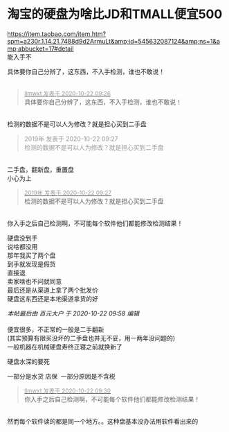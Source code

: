 # 淘宝的硬盘为啥比JD和TMALL便宜500


https://item.taobao.com/item.htm?spm=a230r.1.14.21.7488d9d2ArmuLt&amp;id=545632087124&amp;ns=1&amp;abbucket=17#detail<br />
能入手不

具体要你自己分辨了，这东西，不入手检测，谁也不敢说！<br />
<br />
<img src="static/image/smiley/default/hug.gif" smilieid="13" border="0" alt="" /><img src="static/image/smiley/default/hug.gif" smilieid="13" border="0" alt="" /><img src="static/image/smiley/default/hug.gif" smilieid="13" border="0" alt="" />

<div class="quote"><blockquote><font size="2"><a href="https://www.hostloc.com/forum.php?mod=redirect&amp;goto=findpost&amp;pid=9334510&amp;ptid=757028" target="_blank"><font color="#999999">llmwxt 发表于 2020-10-22 09:26</font></a></font><br />
具体要你自己分辨了，这东西，不入手检测，谁也不敢说！</blockquote></div><br />
检测的数据不是可以人为修改？就是担心买到二手盘

<div class="quote"><blockquote><font color="#999999">2019年 发表于 2020-10-22 09:27</font><br />
<font color="#999999">检测的数据不是可以人为修改？就是担心买到二手盘</font></blockquote></div><br />
二手盘，翻新盘，重置盘<br />
小心为上

<div class="quote"><blockquote><font size="2"><a href="https://www.hostloc.com/forum.php?mod=redirect&amp;goto=findpost&amp;pid=9334515&amp;ptid=757028" target="_blank"><font color="#999999">2019年 发表于 2020-10-22 09:27</font></a></font><br />
检测的数据不是可以人为修改？就是担心买到二手盘</blockquote></div><br />
你入手之后自己检测啊，不可能每个软件他们都能修改检测结果！

硬盘没到手<br />
说啥都没用<br />
那年我买了两个盘<br />
到手就发现是假货<br />
直接退<br />
卖家啥也不问就同意<br />
最后还是从渠道上拿了两个批发价<br />
硬盘这东西还是本地渠道拿货的好

<i class="pstatus"> 本帖最后由 百元大户 于 2020-10-22 09:58 编辑 </i><br />
<br />
便宜很多，不正常的一般是二手翻新<br />
(其实预算有限买没坏的二手盘也并无不妥，用一两年没问题的)<br />
一般机器在机械硬盘寿终正寝之前就换新了

硬盘水深的要死<img id="aimg_NOydA" onclick="zoom(this, this.src, 0, 0, 0)" class="zoom" src="https://cdn.jsdelivr.net/gh/hishis/forum-master/public/images/patch.gif" onmouseover="img_onmouseoverfunc(this)" onload="thumbImg(this)" border="0" alt="" />

一部分是水货 店保&nbsp;&nbsp;一部分原因是不含税 

<div class="quote"><blockquote><font size="2"><a href="https://www.hostloc.com/forum.php?mod=redirect&amp;goto=findpost&amp;pid=9334531&amp;ptid=757028" target="_blank"><font color="#999999">llmwxt 发表于 2020-10-22 09:30</font></a></font><br />
你入手之后自己检测啊，不可能每个软件他们都能修改检测结果！</blockquote></div><br />
然而每个软件读的都是同一个地方。。这种盘基本没办法用软件看出来的
